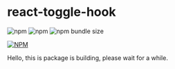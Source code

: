 # react-toggle-hook

![npm](https://img.shields.io/npm/v/react-toggle-hook)
![npm](https://img.shields.io/npm/dw/react-toggle-hook)
![npm bundle size](https://img.shields.io/bundlephobia/min/react-toggle-hook)

[![NPM](https://nodei.co/npm/react-toggle-hook.png)](https://nodei.co/npm/react-toggle-hook/)

Hello, this is package is building, please wait for a while.

